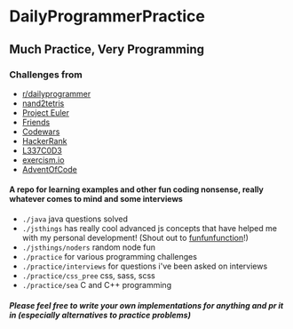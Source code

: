 # DailyProgrammerPractice

## Much Practice, Very Programming

### Challenges from

- [r/dailyprogrammer](https://www.reddit.com/r/dailyprogrammer/)
- [nand2tetris](http://www.nand2tetris.org/)
- [Project Euler](https://projecteuler.net/)
- [Friends](https://join.slack.com/t/aviatodev/shared_invite/enQtMzA3MTkyMTE5ODQzLTk4MzliY2NkOTcwMDQyNWFkOWEwMWEwYjdlYWZhNTg0MTBkYjQ4OGVlZDM4MjVjOTY5NmE4NDExZGJjODFjNTQ)
- [Codewars](https://www.codewars.com/)
- [HackerRank](https://www.hackerrank.com/)
- [L337C0D3](https://leetcode.com/)
- [exercism.io](http://exercism.io/)
- [AdventOfCode](https://adventofcode.com/2017/about)

#### A repo for learning examples and other fun coding nonsense, really whatever comes to mind and some interviews

- `./java` java questions solved
- `./jsthings` has really cool advanced js concepts that have helped me with my personal development! (Shout out to [funfunfunction](https://www.youtube.com/channel/UCO1cgjhGzsSYb1rsB4bFe4Q)!)
- `./jsthings/noders` random node fun
- `./practice` for various programming challenges
- `./practice/interviews` for questions i've been asked on interviews
- `./practice/css_pree` css, sass, scss
- `./practice/sea` C and C++ programming

##### Please feel free to write your own implementations for anything and pr it in (especially alternatives to practice problems)